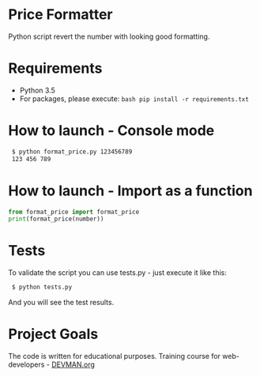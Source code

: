 # Price Formatter

Python script revert the number with looking good formatting.


# Requirements

 - Python 3.5
 - For packages, please execute: ```bash pip install -r requirements.txt```

 # How to launch - Console mode

 ```bash
  $ python format_price.py 123456789
  123 456 789
 ```

 # How to launch - Import as a function

 ```python
from format_price import format_price
print(format_price(number))
 ```

# Tests

To validate the script you can use tests.py - just execute it like this:
```bash
 $ python tests.py
```
And you will see the test results.

# Project Goals

The code is written for educational purposes. Training course for web-developers - [DEVMAN.org](https://devman.org)
